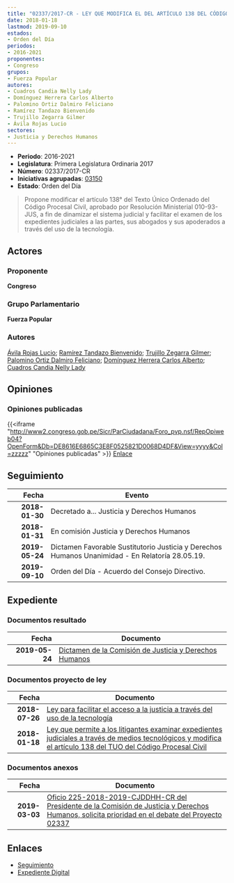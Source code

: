 ```yaml
---
title: "02337/2017-CR - LEY QUE MODIFICA EL DEL ARTÍCULO 138 DEL CÓDIGO PROCESAL CIVIL"
date: 2018-01-18
lastmod: 2019-09-10
estados:
- Orden del Día
periodos:
- 2016-2021
proponentes:
- Congreso
grupos:
- Fuerza Popular
autores:
- Cuadros Candia Nelly Lady
- Domínguez Herrera Carlos Alberto
- Palomino Ortiz Dalmiro Feliciano
- Ramírez Tandazo Bienvenido
- Trujillo Zegarra Gilmer
- Ávila Rojas Lucio
sectores:
- Justicia y Derechos Humanos
---
```

- **Periodo**: 2016-2021
- **Legislatura**: Primera Legislatura Ordinaria 2017
- **Número**: 02337/2017-CR
- **Iniciativas agrupadas**: [03150](../../03100/03150)
- **Estado**: Orden del Día

> Propone modificar el artículo 138° del Texto Único Ordenado del Código Procesal Civil, aprobado por Resolución Ministerial 010-93-JUS, a fin de dinamizar el sistema judicial y facilitar el examen de los expedientes judiciales a las partes, sus abogados y sus apoderados a través del uso de la tecnología.


## Actores

### Proponente

**Congreso**

### Grupo Parlamentario

**Fuerza Popular**

### Autores

[Ávila Rojas Lucio](mailto:mailto:lavilar@congreso.gob.pe); [Ramírez Tandazo Bienvenido](mailto:mailto:bramirez@congreso.gob.pe); [Trujillo Zegarra Gilmer](mailto:mailto:gtrujilloz@congreso.gob.pe); [Palomino Ortiz Dalmiro Feliciano](mailto:mailto:dfpalomino@congreso.gob.pe); [Domínguez Herrera Carlos Alberto](mailto:mailto:cdominguez@congreso.gob.pe); [Cuadros Candia Nelly Lady](mailto:mailto:ncuadros@congreso.gob.pe)

## Opiniones

### Opiniones publicadas

{{<iframe "http://www2.congreso.gob.pe/Sicr/ParCiudadana/Foro_pvp.nsf/RepOpiweb04?OpenForm&Db=DE8616E6865C3E8F0525821D0068D4DF&View=yyyy&Col=zzzzz" "Opiniones publicadas" >}}
[Enlace](http://www2.congreso.gob.pe/Sicr/ParCiudadana/Foro_pvp.nsf/RepOpiweb04?OpenForm&Db=DE8616E6865C3E8F0525821D0068D4DF&View=yyyy&Col=zzzzz)


## Seguimiento

| Fecha | Evento |
|------:|--------|
| **2018-01-30** | Decretado a... Justicia y Derechos Humanos |
| **2018-01-31** | En comisión Justicia y Derechos Humanos |
| **2019-05-24** | Dictamen Favorable Sustitutorio Justicia y Derechos Humanos Unanimidad - En Relatoría 28.05.19. |
| **2019-09-10** | Orden del Día - Acuerdo del Consejo Directivo. |

## Expediente

### Documentos resultado

| Fecha | Documento |
|------:|-----------|
| **2019-05-24** | [Dictamen de la Comisión de Justicia y Derechos Humanos](http://www.leyes.congreso.gob.pe/Documentos/2016_2021/Dictamenes/Proyectos_de_Ley/02337DC15MAY20190524.pdf) |

### Documentos proyecto de ley

| Fecha | Documento |
|------:|-----------|
| **2018-07-26** | [Ley para facilitar el acceso a la justicia a través del uso de la tecnología](http://www.leyes.congreso.gob.pe/Documentos/2016_2021/Proyectos_de_Ley_y_de_Resoluciones_Legislativas/PL0315020180726..pdf) |
| **2018-01-18** | [Ley que permite a los litigantes examinar expedientes judiciales a través de medios tecnológicos y modifica el artículo 138 del TUO del Código Procesal Civil](http://www.leyes.congreso.gob.pe/Documentos/2016_2021/Proyectos_de_Ley_y_de_Resoluciones_Legislativas/PL0233720180118.pdf) |

### Documentos anexos

| Fecha | Documento |
|------:|-----------|
| **2019-03-03** | [Oficio 225-2018-2019-CJDDHH-CR del Presidente de la Comisión de Justicia y Derechos Humanos, solicita prioridad en el debate del Proyecto 02337](http://www.leyes.congreso.gob.pe/Documentos/2016_2021/Oficios/Comisiones_Ordinarias/OFICIO-225-2018-2019-CJDDHH-CR.pdf) |

## Enlaces

- [Seguimiento](http://www2.congreso.gob.pe/Sicr/TraDocEstProc/CLProLey2016.nsf/f7fff46988ca05b1052578e100829cc7/4152dc14f49caa8a052582190072e3b1?OpenDocument)
- [Expediente Digital](http://www2.congreso.gob.pe/Sicr/TraDocEstProc/Expvirt_2011.nsf/visbusqptramdoc1621/02337?opendocument)

